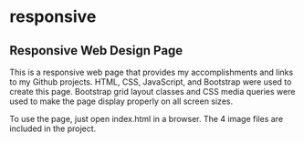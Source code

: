 # responsive
## Responsive Web Design Page
This is a responsive web page that provides my accomplishments and links to my Github projects.
HTML, CSS, JavaScript, and Bootstrap were used to create this page. Bootstrap grid layout
classes and CSS media queries were used to make the page display properly on all screen sizes.

To use the page, just open index.html in a browser. The 4 image files are included in the project.
